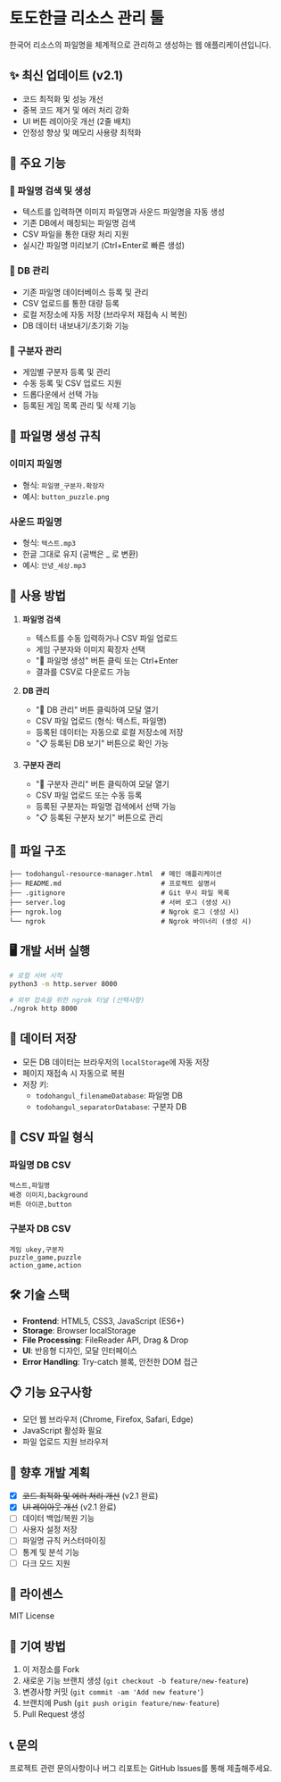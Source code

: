 # 토도한글 리소스 관리 툴

한국어 리소스의 파일명을 체계적으로 관리하고 생성하는 웹 애플리케이션입니다.

## ✨ 최신 업데이트 (v2.1)

- 코드 최적화 및 성능 개선
- 중복 코드 제거 및 에러 처리 강화
- UI 버튼 레이아웃 개선 (2줄 배치)
- 안정성 향상 및 메모리 사용량 최적화

## 🌟 주요 기능

### 📝 파일명 검색 및 생성
- 텍스트를 입력하면 이미지 파일명과 사운드 파일명을 자동 생성
- 기존 DB에서 매칭되는 파일명 검색
- CSV 파일을 통한 대량 처리 지원
- 실시간 파일명 미리보기 (Ctrl+Enter로 빠른 생성)

### 💾 DB 관리
- 기존 파일명 데이터베이스 등록 및 관리
- CSV 업로드를 통한 대량 등록
- 로컬 저장소에 자동 저장 (브라우저 재접속 시 복원)
- DB 데이터 내보내기/초기화 기능

### 🎨 구분자 관리
- 게임별 구분자 등록 및 관리
- 수동 등록 및 CSV 업로드 지원
- 드롭다운에서 선택 가능
- 등록된 게임 목록 관리 및 삭제 기능

## 🔧 파일명 생성 규칙

### 이미지 파일명
- 형식: `파일명_구분자.확장자`
- 예시: `button_puzzle.png`

### 사운드 파일명
- 형식: `텍스트.mp3`
- 한글 그대로 유지 (공백은 _ 로 변환)
- 예시: `안녕_세상.mp3`

## 🚀 사용 방법

1. **파일명 검색**
   - 텍스트를 수동 입력하거나 CSV 파일 업로드
   - 게임 구분자와 이미지 확장자 선택
   - "📁 파일명 생성" 버튼 클릭 또는 Ctrl+Enter
   - 결과를 CSV로 다운로드 가능

2. **DB 관리**
   - "💾 DB 관리" 버튼 클릭하여 모달 열기
   - CSV 파일 업로드 (형식: 텍스트, 파일명)
   - 등록된 데이터는 자동으로 로컬 저장소에 저장
   - "📋 등록된 DB 보기" 버튼으로 확인 가능

3. **구분자 관리**
   - "🎨 구분자 관리" 버튼 클릭하여 모달 열기
   - CSV 파일 업로드 또는 수동 등록
   - 등록된 구분자는 파일명 검색에서 선택 가능
   - "📋 등록된 구분자 보기" 버튼으로 관리

## 📁 파일 구조

```
├── todohangul-resource-manager.html  # 메인 애플리케이션
├── README.md                         # 프로젝트 설명서
├── .gitignore                        # Git 무시 파일 목록
├── server.log                        # 서버 로그 (생성 시)
├── ngrok.log                         # Ngrok 로그 (생성 시)
└── ngrok                             # Ngrok 바이너리 (생성 시)
```

## 🖥️ 개발 서버 실행

```bash
# 로컬 서버 시작
python3 -m http.server 8000

# 외부 접속을 위한 ngrok 터널 (선택사항)
./ngrok http 8000
```

## 💾 데이터 저장

- 모든 DB 데이터는 브라우저의 `localStorage`에 자동 저장
- 페이지 재접속 시 자동으로 복원
- 저장 키:
  - `todohangul_filenameDatabase`: 파일명 DB
  - `todohangul_separatorDatabase`: 구분자 DB

## 🔄 CSV 파일 형식

### 파일명 DB CSV
```csv
텍스트,파일명
배경 이미지,background
버튼 아이콘,button
```

### 구분자 DB CSV
```csv
게임 ukey,구분자
puzzle_game,puzzle
action_game,action
```

## 🛠️ 기술 스택

- **Frontend**: HTML5, CSS3, JavaScript (ES6+)
- **Storage**: Browser localStorage
- **File Processing**: FileReader API, Drag & Drop
- **UI**: 반응형 디자인, 모달 인터페이스
- **Error Handling**: Try-catch 블록, 안전한 DOM 접근

## 📋 기능 요구사항

- 모던 웹 브라우저 (Chrome, Firefox, Safari, Edge)
- JavaScript 활성화 필요
- 파일 업로드 지원 브라우저

## 🎯 향후 개발 계획

- [x] ~~코드 최적화 및 에러 처리 개선~~ (v2.1 완료)
- [x] ~~UI 레이아웃 개선~~ (v2.1 완료)
- [ ] 데이터 백업/복원 기능
- [ ] 사용자 설정 저장
- [ ] 파일명 규칙 커스터마이징
- [ ] 통계 및 분석 기능
- [ ] 다크 모드 지원

## 📝 라이센스

MIT License

## 🤝 기여 방법

1. 이 저장소를 Fork
2. 새로운 기능 브랜치 생성 (`git checkout -b feature/new-feature`)
3. 변경사항 커밋 (`git commit -am 'Add new feature'`)
4. 브랜치에 Push (`git push origin feature/new-feature`)
5. Pull Request 생성

## 📞 문의

프로젝트 관련 문의사항이나 버그 리포트는 GitHub Issues를 통해 제출해주세요.